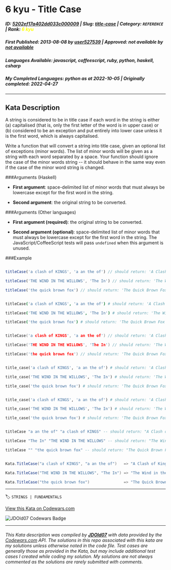 # 6 kyu - Title Case

##### **ID**: [5202ef17a402dd033c000009](https://www.codewars.com/kata/5202ef17a402dd033c000009) | **Slug**: [title-case](https://www.codewars.com/kata/5202ef17a402dd033c000009) | **Category**: `REFERENCE` | **Rank**: <span style="color:yellow">6 kyu</span>

##### **First Published**: 2013-08-08 ***by*** [user527539](https://www.codewars.com/users/user527539) | **Approved**: *not available* ***by*** [*not available*](*https://www.codewars.com*)

##### **Languages Available**: javascript, coffeescript, ruby, python, haskell, csharp

##### **My Completed Languages**: python ***as at*** 2022-10-05 | **Originally completed**: 2022-04-27

---

## Kata Description


A string is considered to be in title case if each word in the string is either (a) capitalised (that is, only the first letter of the word is in upper case) or (b) considered to be an exception and put entirely into lower case unless it is the first word, which is always capitalised.



Write a function that will convert a string into title case, given an optional list of exceptions (minor words).  The list of minor words will be given as a string with each word separated by a space.  Your function should ignore the case of the minor words string -- it should behave in the same way even if the case of the minor word string is changed.



###Arguments (Haskell)



* **First argument**: space-delimited list of minor words that must always be lowercase except for the first word in the string.

* **Second argument**: the original string to be converted.



###Arguments (Other languages)



* **First argument (required)**: the original string to be converted.

* **Second argument (optional)**: space-delimited list of minor words that must always be lowercase except for the first word in the string. The JavaScript/CoffeeScript tests will pass `undefined` when this argument is unused.



###Example



```javascript

titleCase('a clash of KINGS', 'a an the of') // should return: 'A Clash of Kings'

titleCase('THE WIND IN THE WILLOWS', 'The In') // should return: 'The Wind in the Willows'

titleCase('the quick brown fox') // should return: 'The Quick Brown Fox'

```

```coffeescript

titleCase('a clash of KINGS', 'a an the of') # should return: 'A Clash of Kings'

titleCase('THE WIND IN THE WILLOWS', 'The In') # should return: 'The Wind in the Willows'

titleCase('the quick brown fox') # should return: 'The Quick Brown Fox'

```

```c

titleCase('a clash of KINGS', 'a an the of') // should return: 'A Clash of Kings'

titleCase('THE WIND IN THE WILLOWS', 'The In') // should return: 'The Wind in the Willows'

titleCase('the quick brown fox') // should return: 'The Quick Brown Fox'

```

```ruby

title_case('a clash of KINGS', 'a an the of') # should return: 'A Clash of Kings'

title_case('THE WIND IN THE WILLOWS', 'The In') # should return: 'The Wind in the Willows'

title_case('the quick brown fox') # should return: 'The Quick Brown Fox'

```

```python

title_case('a clash of KINGS', 'a an the of') # should return: 'A Clash of Kings'

title_case('THE WIND IN THE WILLOWS', 'The In') # should return: 'The Wind in the Willows'

title_case('the quick brown fox') # should return: 'The Quick Brown Fox'

```

```haskell

titleCase "a an the of" "a clash of KINGS" -- should return: "A Clash of Kings"

titleCase "The In" "THE WIND IN THE WILLOWS" -- should return: "The Wind in the Willows"

titleCase "" "the quick brown fox" -- should return: "The Quick Brown Fox"

```

```csharp

Kata.TitleCase("a clash of KINGS", "a an the of")   => "A Clash of Kings"

Kata.TitleCase("THE WIND IN THE WILLOWS", "The In") => "The Wind in the Willows"

Kata.TitleCase("the quick brown fox")               => "The Quick Brown Fox"

```

---


🏷 `STRINGS | FUNDAMENTALS`


[View this Kata on Codewars.com](https://www.codewars.com/kata/5202ef17a402dd033c000009)

![](https://www.codewars.com/users/jdold07/badges/large "JDOld07 Codewars Badge")

---

###### *This Kata description was compiled by [**JDOld07**](https://tpstech.dev) with data provided by the [Codewars.com](https://www.codewars.com) API.  The solutions in this repo associated with this kata are my solutions unless otherwise noted in the code file.  Test cases are generally those as provided in the Kata, but may include additional test cases I created while coding my solution.  My solutions are not always commented as the solutions are rarely submitted with comments.*
